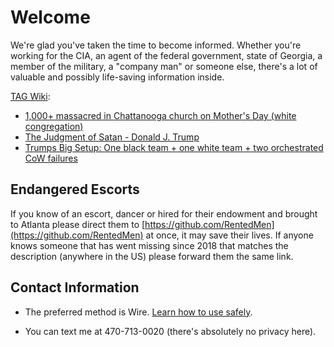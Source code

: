 # Welcome

We're glad you've taken the time to become informed. Whether you're working for the CIA, an agent of the federal government, state of Georgia, a member of the military, a "company man" or someone else, there's a lot of valuable and possibly life-saving information inside. 

[TAG Wiki](https://github.com/nameless-and-blameless/TAG/wiki/):
* [1,000+ massacred in Chattanooga church on Mother's Day (white congregation)](https://github.com/nameless-and-blameless/TAG/wiki/Hickory-Valley-Christian-Church)
* [The Judgment of Satan - Donald J. Trump](https://github.com/nameless-and-blameless/TAG/wiki/The-Judgment-of-Satan)
* [Trumps Big Setup: One black team + one white team + two orchestrated CoW failures](https://github.com/nameless-and-blameless/TAG/wiki/_BIGSETUP)

## Endangered Escorts
If you know of an escort, dancer or hired for their endowment and brought to Atlanta please direct them to [https://github.com/RentedMen](https://github.com/RentedMen) at once, it may save their lives.  If anyone knows someone that has went missing since 2018 that matches the description (anywhere in the US) please forward them the same link.

## Contact Information 
* The preferred method is Wire. [Learn how to use safely](https://github.com/nameless-and-blameless/TAG/blob/master/archive/tmp/Contact.md).

* You can text me at 470-713-0020 (there's absolutely no privacy here).
